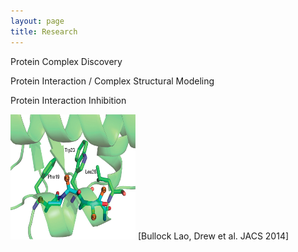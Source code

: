 ```yaml
---
layout: page
title: Research
---
```


<p class="message">
	Protein Complex Discovery
</p>

<p class="message">
	Protein Interaction / Complex Structural Modeling
</p>

<p class="message">
	Protein Interaction Inhibition
</p>

<!---
![Peptidomimetic]({{ site.url }}/images/ja-2014-02310r_0005.jpeg =250x)
--->
<img src="images/ja-2014-02310r_0005.jpeg" width="200" height="200" />
[Bullock Lao, Drew et al. JACS 2014]


